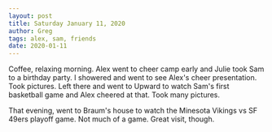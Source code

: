 ```yaml
---
layout: post
title: Saturday January 11, 2020
author: Greg
tags: alex, sam, friends
date: 2020-01-11
---
```


Coffee, relaxing morning. Alex went to cheer camp early and Julie took Sam to a birthday party. I showered and went to see Alex's cheer presentation. Took pictures. Left there and went to Upward to watch Sam's first basketball game and Alex cheered at that. Took many pictures.

That evening, went to Braum's house to watch the Minesota Vikings vs SF 49ers playoff game. Not much of a game. Great visit, though.
